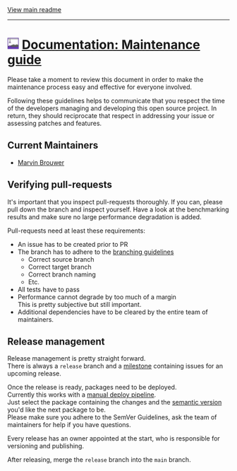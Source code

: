 [//]: # (Header)

<a href="https://github.com/Marvin-Brouwer/FluentSerializer#readme">
	View main readme
</a><hr/>
<h1>
	<img alt="icon" width="26" height="26"
		src="https://github.com/Marvin-Brouwer/FluentSerializer/raw/main/docs/logo/Logo.default.optimized.svg" />
	<a href="https://github.com/Marvin-Brouwer/FluentSerializer/blob/main/docs/help/Maintaining.md#readme">
		Documentation: Maintenance guide
	</a>
</h1>

[//]: # (Body)

Please take a moment to review this document in order to make the maintenance process easy and effective for everyone involved.

Following these guidelines helps to communicate that you respect the time of
the developers managing and developing this open source project. In return,
they should reciprocate that respect in addressing your issue or assessing
patches and features.

## Current Maintainers

- [Marvin Brouwer](https://github.com/Marvin-Brouwer)

## Verifying pull-requests

It's important that you inspect pull-requests thoroughly. If you can, please pull down the branch and inspect yourself.
Have a look at the benchmarking results and make sure no large performance degradation is added.

Pull-requests need at least these requirements:

- An issue has to be created prior to PR
- The branch has to adhere to the [branching guidelines](https://github.com/Marvin-Brouwer/FluentSerializer/blob/main/docs/help/Contributing.md#pull-requests)
  - Correct source branch
  - Correct target branch
  - Correct branch naming
  - Etc.
- All tests have to pass
- Performance cannot degrade by too much of a margin  
  This is pretty subjective but still important.
- Additional dependencies have to be cleared by the entire team of maintainers.

## Release management

Release management is pretty straight forward.  
There is always a `release` branch and a [milestone](https://github.com/Marvin-Brouwer/FluentSerializer/milestones) containing issues for an upcoming release.

Once the release is ready, packages need to be deployed.  
Currently this works with a [manual deploy pipeline](https://github.com/Marvin-Brouwer/FluentSerializer/actions/workflows/manual-deployment.yml).  
Just select the package containing the changes and the [semantic version]() you'd like the next package to be.  
Please make sure you adhere to the SemVer Guidelines, ask the team of maintainers for help if you have questions.

Every release has an owner appointed at the start, who is responsible for versioning and publishing.

After releasing, merge the `release` branch into the `main` branch.
